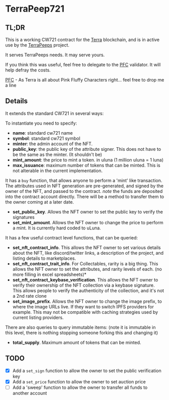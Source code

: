 # TerraPeep721
## TL;DR
This is a working CW721 contract for the [Terra](https://terra.money/) blockchain, and is in active use by the [TerraPeeps](https://terrapeeps.com) project.

It serves TerraPeeps needs. It may serve yours.

If you think this was useful, feel free to delegate to the [PFC](https://station.terra.money/validator/terravaloper12g4nkvsjjnl0t7fvq3hdcw7y8dc9fq69nyeu9q) validator. It will help defray the costs.

[PFC](https://twitter.com/PFC_Validator) - As Terra is all about Pink Fluffy Characters right... feel free to drop me a line


## Details

It extends the standard CW721 in several ways:

To instantiate you need to specify:
- **name**: standard cw721 name
- **symbol**: standard cw721 symbol
- **minter**: the admin account of the NFT.
- **public_key**: the public key of the attribute signer. This does not have to be the same as the minter. (It shouldn't be)
- **mint_amount**: the price to mint a token. in uluna (1 million uluna = 1 luna)
- **max_issuance**: maximum number of tokens that can be minted. This is not alterable in the current implementation.



It has a `buy` function, that allows anyone to perform a 'mint' like transaction. The attributes used in NFT generation are pre-generated, and signed by the owner of the NFT, and passed to the contract. *note* the funds are deposited into the contract account directly. There will be a method to transfer them to the owner coming at a later date.
 * **set_public_key**. Allows the NFT owner to set the public key to verify the signatures
 * **set_mint_amount**. Allows the NFT owner to change the price to perform a mint. It is currently hard coded to uLuna.

It has a few useful contract level functions, that can be queried:
   * **set_nft_contract_info**. This allows the NFT owner to set various details about the NFT, like discord/twitter links, a description of the project, and listing details to marketplaces.
   * **set_nft_contract_trait_info**. For Collectables, rarity is a big thing. This allows the NFT owner to set the attributes, and rarity levels of each. (no more filling in excel spreadsheets)*
   * **set_nft_contract_keybase_verification**. This allows the NFT owner to verify their ownership of the NFT collection via a keybase signature. This allows people to verify the authenticity of the collection, and it's not a 2nd rate clone
   * **set_image_prefix**. Allows the NFT owner to change the image prefix, to where the image URLs live. If they want to switch IPFS providers for example. This may not be compatible with caching strategies used by current listing providers.

There are also queries to query immutable items: (note it is immutable in this level, there is nothing stopping someone forking this and changing it)
* **total_supply**. Maximum amount of tokens that can be minted.

## TODO
- [x] Add a `set_sign` function to allow the owner to set the public verification key
- [x] Add a `set_price` function to allow the owner to set auction price
- [ ] Add a 'sweep' function to allow the owner to transfer all funds to another account
